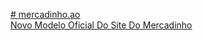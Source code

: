 
<a href="https://joelson-lopes.github.io/mercadiinho.ao/mercadiinho.html"># mercadinho.ao </a> <br> 
<a href="https://joelson-lopes.github.io/mercadiinho.ao/mercadiinho.html">Novo Modelo Oficial Do Site Do Mercadinho </a>

 
